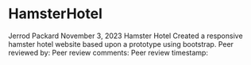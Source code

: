 # HamsterHotel

Jerrod Packard
November 3, 2023
Hamster Hotel
Created a responsive hamster hotel website based upon a prototype using bootstrap.
Peer reviewed by: 
Peer review comments: 
Peer review timestamp: 

